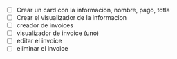 - [ ] Crear un card con la informacion, nombre, pago, totla
- [ ] Crear el visualizador de la informacion
- [ ] creador de invoices
- [ ] visualizador de invoice (uno)
- [ ] editar el invoice
- [ ] eliminar el invoice
